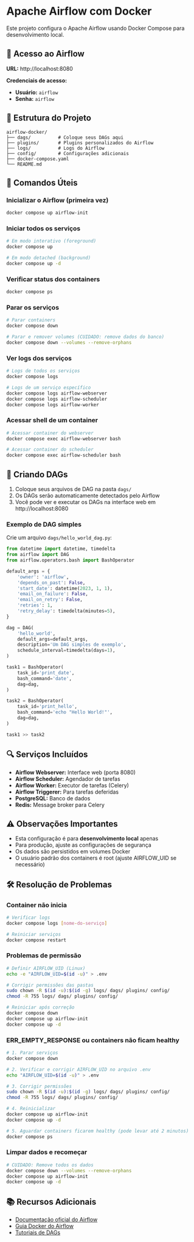 # Apache Airflow com Docker

Este projeto configura o Apache Airflow usando Docker Compose para desenvolvimento local.

## 🚀 Acesso ao Airflow

**URL:** http://localhost:8080

**Credenciais de acesso:**
- **Usuário:** `airflow`
- **Senha:** `airflow`

## 📁 Estrutura do Projeto

```
airflow-docker/
├── dags/          # Coloque seus DAGs aqui
├── plugins/       # Plugins personalizados do Airflow
├── logs/          # Logs do Airflow
├── config/        # Configurações adicionais
├── docker-compose.yaml
└── README.md
```

## 🔧 Comandos Úteis

### Inicializar o Airflow (primeira vez)
```bash
docker compose up airflow-init
```

### Iniciar todos os serviços
```bash
# Em modo interativo (foreground)
docker compose up

# Em modo detached (background)
docker compose up -d
```

### Verificar status dos containers
```bash
docker compose ps
```

### Parar os serviços
```bash
# Parar containers
docker compose down

# Parar e remover volumes (CUIDADO: remove dados do banco)
docker compose down --volumes --remove-orphans
```

### Ver logs dos serviços
```bash
# Logs de todos os serviços
docker compose logs

# Logs de um serviço específico
docker compose logs airflow-webserver
docker compose logs airflow-scheduler
docker compose logs airflow-worker
```

### Acessar shell de um container
```bash
# Acessar container do webserver
docker compose exec airflow-webserver bash

# Acessar container do scheduler
docker compose exec airflow-scheduler bash
```

## 📝 Criando DAGs

1. Coloque seus arquivos de DAG na pasta `dags/`
2. Os DAGs serão automaticamente detectados pelo Airflow
3. Você pode ver e executar os DAGs na interface web em http://localhost:8080

### Exemplo de DAG simples

Crie um arquivo `dags/hello_world_dag.py`:

```python
from datetime import datetime, timedelta
from airflow import DAG
from airflow.operators.bash import BashOperator

default_args = {
    'owner': 'airflow',
    'depends_on_past': False,
    'start_date': datetime(2023, 1, 1),
    'email_on_failure': False,
    'email_on_retry': False,
    'retries': 1,
    'retry_delay': timedelta(minutes=5),
}

dag = DAG(
    'hello_world',
    default_args=default_args,
    description='Um DAG simples de exemplo',
    schedule_interval=timedelta(days=1),
)

task1 = BashOperator(
    task_id='print_date',
    bash_command='date',
    dag=dag,
)

task2 = BashOperator(
    task_id='print_hello',
    bash_command='echo "Hello World!"',
    dag=dag,
)

task1 >> task2
```

## 🔍 Serviços Incluídos

- **Airflow Webserver:** Interface web (porta 8080)
- **Airflow Scheduler:** Agendador de tarefas
- **Airflow Worker:** Executor de tarefas (Celery)
- **Airflow Triggerer:** Para tarefas deferidas
- **PostgreSQL:** Banco de dados
- **Redis:** Message broker para Celery

## ⚠️ Observações Importantes

- Esta configuração é para **desenvolvimento local** apenas
- Para produção, ajuste as configurações de segurança
- Os dados são persistidos em volumes Docker
- O usuário padrão dos containers é root (ajuste AIRFLOW_UID se necessário)

## 🛠️ Resolução de Problemas

### Container não inicia
```bash
# Verificar logs
docker compose logs [nome-do-serviço]

# Reiniciar serviços
docker compose restart
```

### Problemas de permissão
```bash
# Definir AIRFLOW_UID (Linux)
echo -e "AIRFLOW_UID=$(id -u)" > .env

# Corrigir permissões das pastas
sudo chown -R $(id -u):$(id -g) logs/ dags/ plugins/ config/
chmod -R 755 logs/ dags/ plugins/ config/

# Reiniciar após correção
docker compose down
docker compose up airflow-init
docker compose up -d
```

### ERR_EMPTY_RESPONSE ou containers não ficam healthy
```bash
# 1. Parar serviços
docker compose down

# 2. Verificar e corrigir AIRFLOW_UID no arquivo .env
echo "AIRFLOW_UID=$(id -u)" > .env

# 3. Corrigir permissões
sudo chown -R $(id -u):$(id -g) logs/ dags/ plugins/ config/
chmod -R 755 logs/ dags/ plugins/ config/

# 4. Reinicializar
docker compose up airflow-init
docker compose up -d

# 5. Aguardar containers ficarem healthy (pode levar até 2 minutos)
docker compose ps
```

### Limpar dados e recomeçar
```bash
# CUIDADO: Remove todos os dados
docker compose down --volumes --remove-orphans
docker compose up airflow-init
docker compose up -d
```

## 📚 Recursos Adicionais

- [Documentação oficial do Airflow](https://airflow.apache.org/docs/)
- [Guia Docker do Airflow](https://airflow.apache.org/docs/apache-airflow/stable/howto/docker-compose/index.html)
- [Tutoriais de DAGs](https://airflow.apache.org/docs/apache-airflow/stable/tutorial.html)